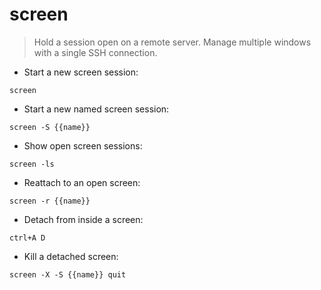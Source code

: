 # screen

> Hold a session open on a remote server. Manage multiple windows with a single SSH connection.

- Start a new screen session:

`screen`

- Start a new named screen session:

`screen -S {{name}}`

- Show open screen sessions:

`screen -ls`

- Reattach to an open screen:

`screen -r {{name}}`

- Detach from inside a screen:

`ctrl+A D`

- Kill a detached screen:

`screen -X -S {{name}} quit`
